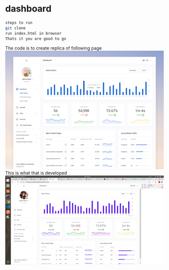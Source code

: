 # dashboard     

~~~~sh
steps to run     
git clone       
run index.html in browser
Thats it you are good to go
~~~~    

The code is to create replica of following page    
![alt text](./assets/dashboard.png)    
This is what that is developed    
![alt text](dashboard-actual.png)
